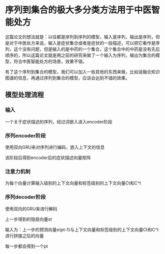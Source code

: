 # 序列到集合的极大多分类方法用于中医智能处方

这篇论文的想法就是：以往都是序列到序列的模型，输入是序列，输出是序列，但是对于中医处方来说，输入是症状集合或者是症状的一段描述，可以把它看作是序列，这个没有问题，但是输入的是中药的一个集合，这个集合中的中药是没有先后顺序的，所以这篇论文就是用之前的研究来做了一个输入为序列，输出为集合的模型，符合中医智能处方的场景，效果不错。

有了这个序列到集合的模型，我们可以加入一些其他的东西来做，比如说融合知识图谱的信息，再通过序列到集合的模型，应该会达到不错的效果。

## 模型处理流程

### 输入

一个关于症状描述的序列，经过词嵌入进入encoder阶段

### 序列encoder阶段

使用双向GRU来对序列进行编码，嵌入上下文的信息

该阶段后得到encoder后的症状描述向量矩阵

### 注意力机制

为每个向量计算输入级别的上下文向量和标签级别的上下文向量Ct和C^t

### 序列decoder阶段

使用双向的GRU来进行解码

上一步得到的隐层向量st 

输入为：上一步的预测向量e(pt-1)与上下文向量和标签级别的上下文向量Ct和C^t进行拼接之后的向量

每一步都会得到一个pt

### 

